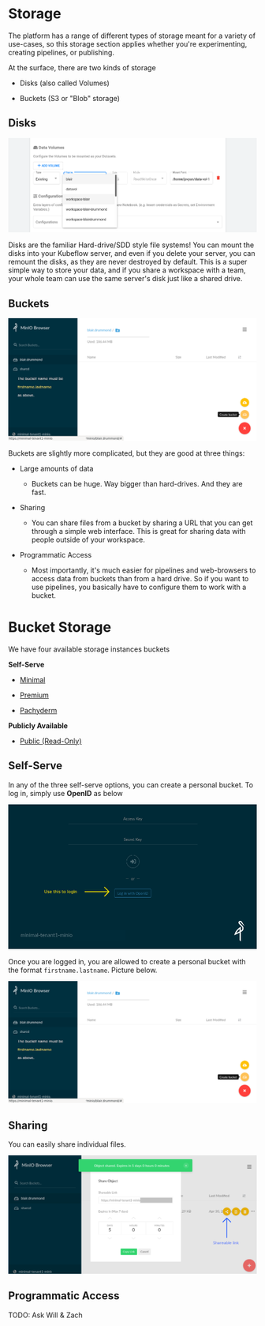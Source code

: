 # Storage

The platform has a range of different types of storage meant for a variety of
use-cases, so this storage section applies whether you're experimenting,
creating pipelines, or publishing. 

At the surface, there are two kinds of storage

- Disks (also called Volumes)

- Buckets (S3 or "Blob" storage)


## Disks

![Data Volumes](images/kubeflow_existing_volume.png)

Disks are the familiar Hard-drive/SDD style file systems! You can mount the
disks into your Kubeflow server, and even if you delete your server, you can
remount the disks, as they are never destroyed by default. This is a super
simple way to store your data, and if you share a workspace with a team, your
whole team can use the same server's disk just like a shared drive.


## Buckets


![Buckets / Object Storage](images/minio_self_serve_bucket.png)

Buckets are slightly more complicated, but they are good at three things:

- Large amounts of data
  - Buckets can be huge. Way bigger than hard-drives. And they are fast.
  
- Sharing
  - You can share files from a bucket by sharing a URL that you can get through
    a simple web interface. This is great for sharing data with people outside
    of your workspace.
    
    
- Programmatic Access
  - Most importantly, it's much easier for pipelines and web-browsers to access
    data from buckets than from a hard drive. So if you want to use pipelines,
    you basically have to configure them to work with a bucket.
    

# Bucket Storage

We have four available storage instances buckets

**Self-Serve**

- [Minimal](https://minimal-tenant1-minio.example.ca)

- [Premium](https://premium-tenant1-minio.example.ca)

- [Pachyderm](https://pachyderm-tenant1-minio.example.ca)

**Publicly Available**

- [Public (Read-Only)](https://datasets.example.ca)


## Self-Serve

In any of the three self-serve options, you can create a personal bucket. To log
in, simply use **OpenID** as below

![Buckets / Object Storage](images/minio_self_serve_login.png)

Once you are logged in, you are allowed to create a personal bucket with the
format `firstname.lastname`. Picture below.


![Buckets / Object Storage](images/minio_self_serve_bucket.png)

## Sharing

You can easily share individual files.

![Minio File Sharing](images/minio_self_serve_share.png)


## Programmatic Access

TODO: Ask Will & Zach
